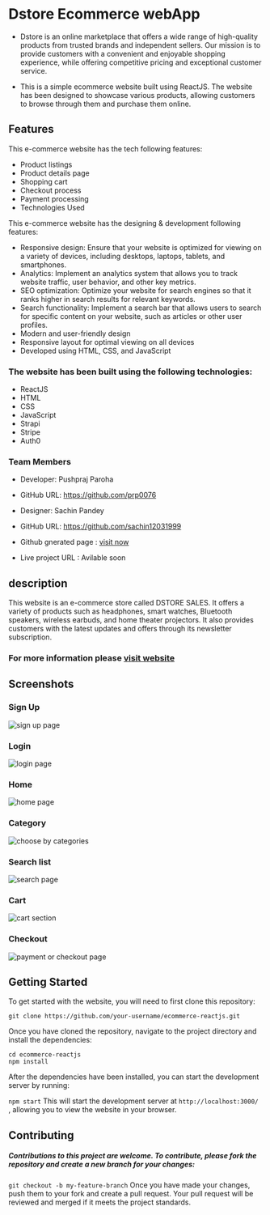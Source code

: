 # Dstore Ecommerce webApp
- Dstore is an online marketplace that offers a wide range of high-quality products from trusted brands and independent sellers. Our mission is to provide customers with a convenient and enjoyable shopping experience, while offering competitive pricing and exceptional customer service.

- This is a simple ecommerce website built using ReactJS. The website has been designed to showcase various products, allowing customers to browse through them and purchase them online.

## Features
This e-commerce website has the tech following features:
- Product listings
- Product details page
- Shopping cart
- Checkout process
- Payment processing
- Technologies Used


This e-commerce website has the designing & development following features:

- Responsive design: Ensure that your website is optimized for viewing on a variety of devices, including desktops, laptops, tablets, and smartphones.
- Analytics: Implement an analytics system that allows you to track website traffic, user behavior, and other key metrics.
- SEO optimization: Optimize your website for search engines so that it ranks higher in search results for relevant keywords.
- Search functionality: Implement a search bar that allows users to search for specific content on your website, such as articles or other user profiles.
- Modern and user-friendly design
- Responsive layout for optimal viewing on all devices
- Developed using HTML, CSS, and JavaScript



### The website has been built using the following technologies:

- ReactJS
- HTML
- CSS
- JavaScript
- Strapi
- Stripe
- Auth0


### Team Members

- Developer: Pushpraj Paroha 
- GitHub URL: https://github.com/prp0076
- Designer: Sachin Pandey 
- GitHub URL: https://github.com/sachin12031999



- Github gnerated page : [visit now](https://tangerine-fox-825b79.netlify.app/)
- Live project URL : Avilable soon


## description 
This website is an e-commerce store called DSTORE SALES. It offers a variety of products such as headphones, smart watches, Bluetooth speakers, wireless earbuds, and home theater projectors. It also provides customers with the latest updates and offers through its newsletter subscription. 


### For more information please [visit website](https://tangerine-fox-825b79.netlify.app)

## Screenshots

### Sign Up 
![sign up page](https://user-images.githubusercontent.com/116311633/226447710-2beb870e-788f-4563-a47a-01a99fc63301.png)

### Login 
![login page](https://user-images.githubusercontent.com/116311633/226447700-5e85f99f-7382-4083-89f8-4b7053f58714.png)
### Home
![home page](https://user-images.githubusercontent.com/116311633/226447692-6e686387-cf08-4a0f-830a-c25917a449e5.png)
### Category 
![choose by categories](https://user-images.githubusercontent.com/116311633/226447686-d65b376c-f0e4-46ce-b00d-ebf70e7bd05a.png)
### Search list
![search page](https://user-images.githubusercontent.com/116311633/226447707-8f8db7de-1399-4391-bce2-e0310d089047.png)

### Cart 
![cart section](https://user-images.githubusercontent.com/116311633/226447678-88173b1a-40ba-4a48-97b2-758887025952.png)

### Checkout
![payment or checkout page](https://user-images.githubusercontent.com/116311633/226447704-e7a34e05-65d4-433d-902f-0d1dff5cbaf0.png)



## Getting Started
To get started with the website, you will need to first clone this repository:

 ``` git clone https://github.com/your-username/ecommerce-reactjs.git ``` 
 
 
Once you have cloned the repository, navigate to the project directory and install the dependencies:


 ``` cd ecommerce-reactjs  ```  
 ``` npm install ``` 


After the dependencies have been installed, you can start the development server by running:

 ``` npm start ``` 
This will start the development server at  ``` http://localhost:3000/  ``` , allowing you to view the website in your browser.


## Contributing
##### Contributions to this project are welcome. To contribute, please fork the repository and create a new branch for your changes:

 ``` git checkout -b my-feature-branch ``` 
Once you have made your changes, push them to your fork and create a pull request. Your pull request will be reviewed and merged if it meets the project standards.



